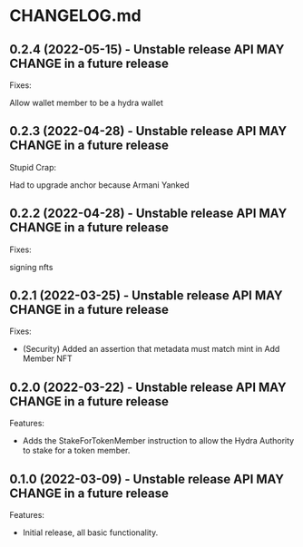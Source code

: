 # CHANGELOG.md


## 0.2.4 (2022-05-15) - Unstable release API MAY CHANGE in a future release

Fixes:

Allow wallet member to be a hydra wallet

## 0.2.3 (2022-04-28) - Unstable release API MAY CHANGE in a future release

Stupid Crap:

Had to upgrade anchor because Armani Yanked

## 0.2.2 (2022-04-28) - Unstable release API MAY CHANGE in a future release

Fixes:

signing nfts

## 0.2.1 (2022-03-25) - Unstable release API MAY CHANGE in a future release

Fixes:

- (Security) Added an assertion that metadata must match mint in Add Member NFT

## 0.2.0 (2022-03-22) - Unstable release API MAY CHANGE in a future release

Features:

- Adds the StakeForTokenMember instruction to allow the Hydra Authority to stake for a token member.

## 0.1.0 (2022-03-09) - Unstable release API MAY CHANGE in a future release

Features:

- Initial release, all basic functionality.
